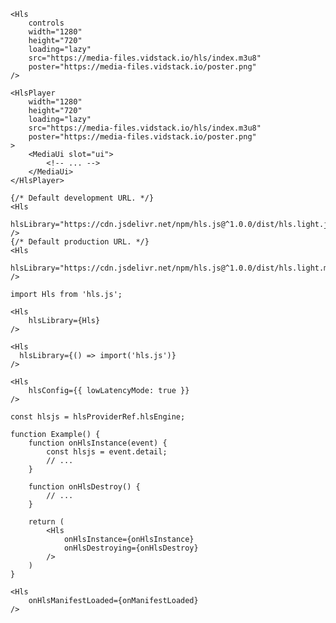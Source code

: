 <script>
import Docs from '../_Docs.md'
</script>

<Docs>

```jsx:copy:slot=usage
<Hls
	controls
	width="1280"
	height="720"
	loading="lazy"
	src="https://media-files.vidstack.io/hls/index.m3u8"
	poster="https://media-files.vidstack.io/poster.png"
/>
```

```jsx:copy:slot=player
<HlsPlayer
	width="1280"
	height="720"
	loading="lazy"
	src="https://media-files.vidstack.io/hls/index.m3u8"
	poster="https://media-files.vidstack.io/poster.png"
>
	<MediaUi slot="ui">
		<!-- ... -->
	</MediaUi>
</HlsPlayer>
```

```jsx:slot=loading-hls
{/* Default development URL. */}
<Hls
  hlsLibrary="https://cdn.jsdelivr.net/npm/hls.js@^1.0.0/dist/hls.light.js"
/>
{/* Default production URL. */}
<Hls
  hlsLibrary="https://cdn.jsdelivr.net/npm/hls.js@^1.0.0/dist/hls.light.min.js"
/>
```

```jsx:copy-highlight:slot=importing-hls{4}
import Hls from 'hls.js';

<Hls
	hlsLibrary={Hls}
/>
```

```jsx:copy-highlight:slot=dynamically-import-hls{2}
<Hls
  hlsLibrary={() => import('hls.js')}
/>
```

```jsx:copy-highlight:slot=configuring-hls{2}
<Hls
	hlsConfig={{ lowLatencyMode: true }}
/>
```

```js:slot=hls-engine
const hlsjs = hlsProviderRef.hlsEngine;
```

```jsx:copy-highlight:slot=hls-engine-events{13-14}
function Example() {
	function onHlsInstance(event) {
		const hlsjs = event.detail;
		// ...
	}

	function onHlsDestroy() {
		// ...
	}

	return (
		<Hls
			onHlsInstance={onHlsInstance}
			onHlsDestroying={onHlsDestroy}
		/>
	)
}
```

```jsx:copy-highlight:slot=hls-events{2}
<Hls
	onHlsManifestLoaded={onManifestLoaded}
/>
```

</Docs>
